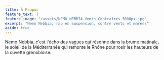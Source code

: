 ```yaml
---
title: À Propos
feature_text: |
feature_image: "/assets/NEMO_NEBBIA_Vents_Contraires-3000px.jpg"
excerpt: "Nemo Nebbia, rap en suspension, contre vents et marées"
aside: true
---
```


Nemo Nebbia, c'est l'écho des vagues qui résonne dans la brume matinale, le soleil de la Méditerranée qui remonte le Rhône pour rosir les hauteurs de la cuvette grenobloise.

